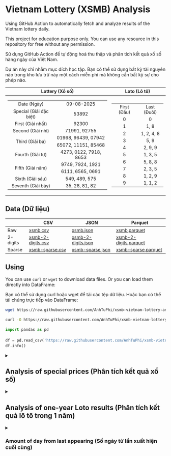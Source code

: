 # Vietnam Lottery (XSMB) Analysis

Using GitHub Action to automatically fetch and analyze results of the Vietnam lottery daily.

This project for education purpose only. You can use any resource in this repository for free without any permission.

Sử dụng GitHub Action để tự động hoá thu thập và phân tích kết quả xổ số hàng ngày của Việt Nam.

Dự án này chỉ nhằm mục đích học tập. Bạn có thể sử dụng bất kỳ tài nguyên nào trong kho lưu trữ này một cách miễn phí mà không cần bất kỳ sự cho phép nào.

| Lottery (Xổ số) | Loto (Lô tô) |
| :------------: | :----------: |
| <table><tr><td>Date (Ngày)</td><td>09-08-2025</td></tr><tr><td>Special (Giải đặc biệt)</td><td>53892</td></tr><tr><td>First (Giải nhất)</td><td>92300</td></tr><tr><td>Second (Giải nhì)</td><td>71991, 92755</td></tr><tr><td rowspan="2">Third (Giải ba)</td><td>01968, 96439, 07942</td></tr><tr><td>65072, 11151, 85468</td></tr><tr><td>Fourth (Giải tư)</td><td>4273, 0122, 7918, 8653</td></tr><tr><td rowspan="2">Fifth (Giải năm)</td><td>9749, 7924, 1921</td></tr><tr><td>6111, 6565, 0691</td></tr><tr><td>Sixth (Giải sáu)</td><td>549, 489, 575</td></tr><tr><td>Seventh (Giải bảy)</td><td>35, 28, 81, 82</td></tr></table> | <table><tr><td>First (Đầu)</td><td>Last (Đuôi)</td></tr><tr><td>0</td><td>0</td></tr><tr><td>1</td><td>1, 8</td></tr><tr><td>2</td><td>1, 2, 4, 8</td></tr><tr><td>3</td><td>5, 9</td></tr><tr><td>4</td><td>2, 9, 9</td></tr><tr><td>5</td><td>1, 3, 5</td></tr><tr><td>6</td><td>5, 8, 8</td></tr><tr><td>7</td><td>2, 3, 5</td></tr><tr><td>8</td><td>1, 2, 9</td></tr><tr><td>9</td><td>1, 1, 2</td></tr></table> |

## Data (Dữ liệu)

|          | CSV | JSON | Parquet |
|----------|-----|------|---------|
| Raw      | [xsmb.csv](https://raw.githubusercontent.com/AnhTuPhi/xsmb-vietnam-lottery-analysis/refs/heads/master/data/xsmb.csv) | [xsmb.json](https://raw.githubusercontent.com/AnhTuPhi/xsmb-vietnam-lottery-analysis/refs/heads/master/data/xsmb.json) | [xsmb.parquet](https://raw.githubusercontent.com/AnhTuPhi/xsmb-vietnam-lottery-analysis/refs/heads/master/data/xsmb.parquet) |
| 2-digits | [xsmb-2-digits.csv](https://raw.githubusercontent.com/AnhTuPhi/xsmb-vietnam-lottery-analysis/refs/heads/master/data/xsmb-2-digits.csv) | [xsmb-2-digits.json](https://raw.githubusercontent.com/AnhTuPhi/xsmb-vietnam-lottery-analysis/refs/heads/master/data/xsmb-2-digits.json) | [xsmb-2-digits.parquet](https://raw.githubusercontent.com/AnhTuPhi/xsmb-vietnam-lottery-analysis/refs/heads/master/data/xsmb-2-digits.parquet) |
| Sparse   | [xsmb-sparse.csv](https://raw.githubusercontent.com/AnhTuPhi/xsmb-vietnam-lottery-analysis/refs/heads/master/data/xsmb-sparse.csv) | [xsmb-sparse.json](https://raw.githubusercontent.com/AnhTuPhi/xsmb-vietnam-lottery-analysis/refs/heads/master/data/xsmb-sparse.json) | [xsmb-sparse.parquet](https://raw.githubusercontent.com/AnhTuPhi/xsmb-vietnam-lottery-analysis/refs/heads/master/data/xsmb-sparse.parquet) |

## Using

You can use `curl` or `wget` to download data files. Or you can load them directly into DataFrame:

Bạn có thể sử dụng curl hoặc wget để tải các tệp dữ liệu. Hoặc bạn có thể tải chúng trực tiếp vào DataFrame:

```sh
wget https://raw.githubusercontent.com/AnhTuPhi/xsmb-vietnam-lottery-analysis/refs/heads/master/data/xsmb.csv
```

```sh
curl -O https://raw.githubusercontent.com/AnhTuPhi/xsmb-vietnam-lottery-analysis/refs/heads/master/data/xsmb-2-digits.csv
```

```python
import pandas as pd

df = pd.read_csv('https://raw.githubusercontent.com/AnhTuPhi/xsmb-vietnam-lottery-analysis/refs/heads/master/data/xsmb-sparse.csv')
df.info()
```

<details>
  <summary><h2>Analysis of special prices (Phân tích kết quả xổ số)</h2></summary>
  <h3>Amount of day from last appearing (Số ngày từ lần xuất hiện cuối cùng)</h3>

  ![Delta](images/special_delta.jpg)

  <h3>Top 10 amount of day from last appearing (Top 10 số lâu chưa xuất hiện)</h3>

  ![Delta top 10](images/special_delta_top_10.jpg)
</details>

<details>
  <summary><h2>Analysis of one-year Loto results (Phân tích kết quả lô tô trong 1 năm)</h2></summary>

  Max: 121. Min: 76.

  Mean: 97.47. Standard deviation: 9.47.

  <h3>Detail (Chi tiết)</h3>

  ![Detail](images/heatmap.jpg)

  <h3>Top 10</h3>

  ![Top 10](images/top-10.jpg)

  <h3>Distribution (Phân bổ)</h3>

  ![Distribution](images/distribution.jpg)
</details>

<details>
  <summary><h3>Amount of day from last appearing (Số ngày từ lần xuất hiện cuối cùng)</h2></summary>

  ![Delta](images/delta.jpg)

  <h3>Top 10 amount of day from last appearing (Top 10 số lâu chưa xuất hiện)</h3>

  ![Delta top 10](images/delta_top_10.jpg)
</details>